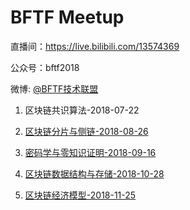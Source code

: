 # BFTF Meetup


直播间：https://live.bilibili.com/13574369

公众号：bftf2018

微博: [@BFTF技术联盟](https://weibo.com/bftfio)



1. 区块链共识算法-2018-07-22

2. [区块链分片与侧链-2018-08-26](./区块链分片与侧链-2018-08-26)

3. [密码学与零知识证明-2018-09-16](./密码学与零知识证明-2018-09-16)

4. [区块链数据结构与存储-2018-10-28](./区块链数据结构与存储-2018-10-28)

5. [区块链经济模型-2018-11-25](./区块链经济模型-2018-11-25)


